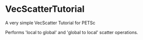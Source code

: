 # VecScatterTutorial
A very simple VecScatter Tutorial for PETSc

Performs 'local to global' and 'global to local' scatter operations.

